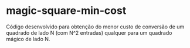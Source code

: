 # magic-square-min-cost
Código desenvolvido para obtenção do menor custo de conversão de um quadrado de lado N (com N^2 entradas) qualquer para um quadrado mágico de lado N.
